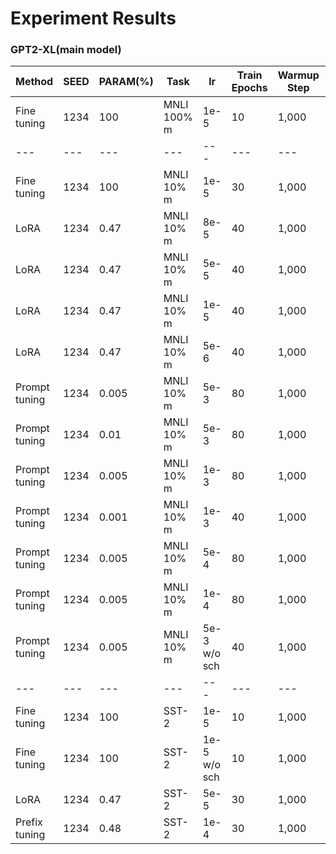 # Experiment Results

### GPT2-XL(main model)

|Method            |SEED |PARAM(%)|Task       |lr           |Train Epochs|Warmup Step|Accuracy      |
|---               |---  |---     |---        |---          |---         |---        |---           |
|Fine tuning       |1234 |100     |MNLI 100% m|1e-5         |10          |1,000      |<b>86.2</b>   |
|---               |---  |---     |---        |---          |---         |---        |---           |
|Fine tuning       |1234 |100     |MNLI 10% m |1e-5         |30          |1,000      |<b>82.9</b>   |
|LoRA              |1234 |0.47    |MNLI 10% m |8e-5         |40          |1,000      |83.6          |
|LoRA              |1234 |0.47    |MNLI 10% m |5e-5         |40          |1,000      |<b>83.7</b>   |
|LoRA              |1234 |0.47    |MNLI 10% m |1e-5         |40          |1,000      |83.1          |
|LoRA              |1234 |0.47    |MNLI 10% m |5e-6         |40          |1,000      |82.2          |
|Prompt tuning     |1234 |0.005   |MNLI 10% m |5e-3         |80          |1,000      |<b>80.0</b>   |
|Prompt tuning     |1234 |0.01    |MNLI 10% m |5e-3         |80          |1,000      |66.6          |
|Prompt tuning     |1234 |0.005   |MNLI 10% m |1e-3         |80          |1,000      |78.1          |
|Prompt tuning     |1234 |0.001   |MNLI 10% m |1e-3         |40          |1,000      |69.5          |
|Prompt tuning     |1234 |0.005   |MNLI 10% m |5e-4         |80          |1,000      |65.18         |
|Prompt tuning     |1234 |0.005   |MNLI 10% m |1e-4         |80          |1,000      |53.9          |
|Prompt tuning     |1234 |0.005   |MNLI 10% m |5e-3 w/o sch |40          |1,000      |79.2          |
|---               |---  |---     |---        |---          |---         |---        |---           |
|Fine tuning       |1234 |100     |SST-2      |1e-5         |10          |1,000      |<b>94.1</b>   |
|Fine tuning       |1234 |100     |SST-2      |1e-5 w/o sch |10          |1,000      |93.7          |
|LoRA              |1234 |0.47    |SST-2      |5e-5         |30          |1,000      |<b>94.6</b>   |
|Prefix tuning     |1234 |0.48    |SST-2      |1e-4         |30          |1,000      |<b>94.95</b>  |
